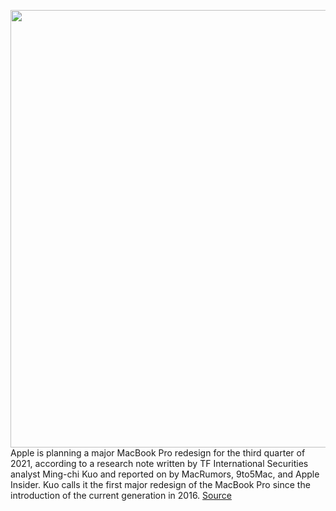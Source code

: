 <img src='https://cdn.vox-cdn.com/thumbor/iBROhEkQfG5j12tilgXhqg5-OYs=/0x0:2040x1360/1200x800/filters:focal(857x517:1183x843)/cdn.vox-cdn.com/uploads/chorus_image/image/68671648/akramer_201113_4290_0007.0.0.jpg' width='700px' /><br/>
Apple is planning a major MacBook Pro redesign for the third quarter of 2021, according to a research note written by TF International Securities analyst Ming-chi Kuo and reported on by MacRumors, 9to5Mac, and Apple Insider. Kuo calls it the first major redesign of the MacBook Pro since the introduction of the current generation in 2016.
<a href='https://www.theverge.com/2021/1/15/22232393/macbook-pro-2021-arm-intel-touch-bar-magsafe-kuo'> Source <a/>